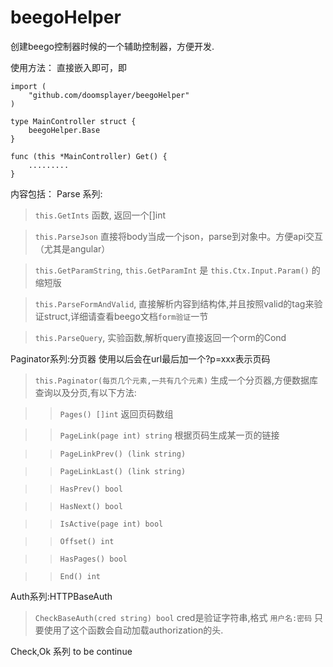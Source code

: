 beegoHelper
===========

创建beego控制器时候的一个辅助控制器，方便开发.

使用方法： 直接嵌入即可，即

	import (
		"github.com/doomsplayer/beegoHelper"
	)
	
	type MainController struct {
		beegoHelper.Base
	}
	
	func (this *MainController) Get() {
		.........
	}

内容包括：
Parse 系列:

> `this.GetInts` 函数, 返回一个[]int

> `this.ParseJson` 直接将body当成一个json，parse到对象中。方便api交互（尤其是angular）

> `this.GetParamString`, `this.GetParamInt` 是 `this.Ctx.Input.Param()` 的缩短版

> `this.ParseFormAndValid`, 直接解析内容到结构体,并且按照valid的tag来验证struct,详细请查看beego文档`form验证`一节

> `this.ParseQuery`, 实验函数,解析query直接返回一个orm的Cond

Paginator系列:分页器
使用以后会在url最后加一个?p=xxx表示页码

> `this.Paginator(每页几个元素,一共有几个元素)` 生成一个分页器,方便数据库查询以及分页,有以下方法:

>> `Pages() []int` 返回页码数组

>> `PageLink(page int) string` 根据页码生成某一页的链接

>> `PageLinkPrev() (link string)`

>> `PageLinkLast() (link string)`

>> `HasPrev() bool`

>> `HasNext() bool`

>> `IsActive(page int) bool`

>> `Offset() int`

>> `HasPages() bool`

>> `End() int`

Auth系列:HTTPBaseAuth

> `CheckBaseAuth(cred string) bool` cred是验证字符串,格式 `用户名:密码` 只要使用了这个函数会自动加载authorization的头.

Check,Ok 系列
to be continue

